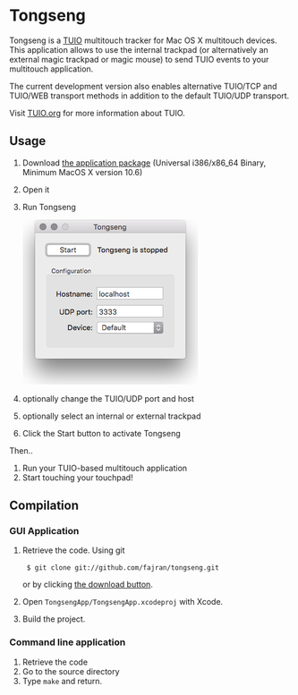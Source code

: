 Tongseng
========

Tongseng is a [TUIO](http://tuio.org) multitouch tracker for Mac OS X multitouch devices. This 
application allows to use the internal trackpad (or alternatively an external magic trackpad or magic 
mouse) to send TUIO events to your multitouch application.

The current development version also enables alternative TUIO/TCP and TUIO/WEB transport methods in 
addition to the default TUIO/UDP transport.

Visit [TUIO.org](http://tuio.org) for more information about TUIO.

Usage
-----

1. Download [the application package](https://github.com/fajran/tongseng/releases/download/0.5/Tonseng-0.5.zip) 
   (Universal i386/x86_64 Binary, Minimum MacOS X version 10.6)
2. Open it
3. Run Tongseng
    
    ![Tongseng](tongseng.png)
    
4. optionally change the TUIO/UDP port and host
5. optionally select an internal or external trackpad
6. Click the Start button to activate Tongseng

Then..

1. Run your TUIO-based multitouch application
2. Start touching your touchpad!

Compilation
-----------

### GUI Application

1. Retrieve the code. Using git

        $ git clone git://github.com/fajran/tongseng.git
    
    or by clicking [the download
	button](http://github.com/fajran/tongseng/tarball/master).

2. Open `TongsengApp/TongsengApp.xcodeproj` with Xcode.
3. Build the project.

### Command line application

1. Retrieve the code
2. Go to the source directory
3. Type `make` and return.


